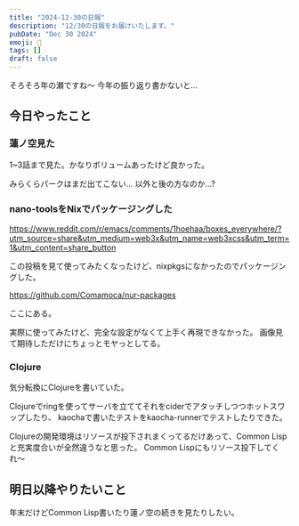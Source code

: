 ```yaml
---
title: "2024-12-30の日報"
description: "12/30の日報をお届けいたします。"
pubDate: "Dec 30 2024"
emoji: 🦊
tags: []
draft: false
---
```


そろそろ年の瀬ですね〜 今年の振り返り書かないと...

## 今日やったこと

### 蓮ノ空見た

1~3話まで見た。かなりボリュームあったけど良かった。

みらくらパークはまだ出てこない... 以外と後の方なのか...?

### nano-toolsをNixでパッケージングした

https://www.reddit.com/r/emacs/comments/1hoehaa/boxes_everywhere/?utm_source=share&utm_medium=web3x&utm_name=web3xcss&utm_term=1&utm_content=share_button

この投稿を見て使ってみたくなったけど、nixpkgsになかったのでパッケージングした。

https://github.com/Comamoca/nur-packages

ここにある。

実際に使ってみたけど、完全な設定がなくて上手く再現できなかった。
画像見て期待しただけにちょっとモヤっとしてる。

### Clojure

気分転換にClojureを書いていた。

Clojureでringを使ってサーバを立ててそれをciderでアタッチしつつホットスワップしたり、
kaochaで書いたテストをkaocha-runnerでテストしたりできた。

Clojureの開発環境はリソースが投下されまくってるだけあって、Common
Lispと充実度合いが全然違うなと思った。 Common Lispにもリソース投下してくれ〜

## 明日以降やりたいこと

年末だけどCommon Lisp書いたり蓮ノ空の続きを見たりしたい。
